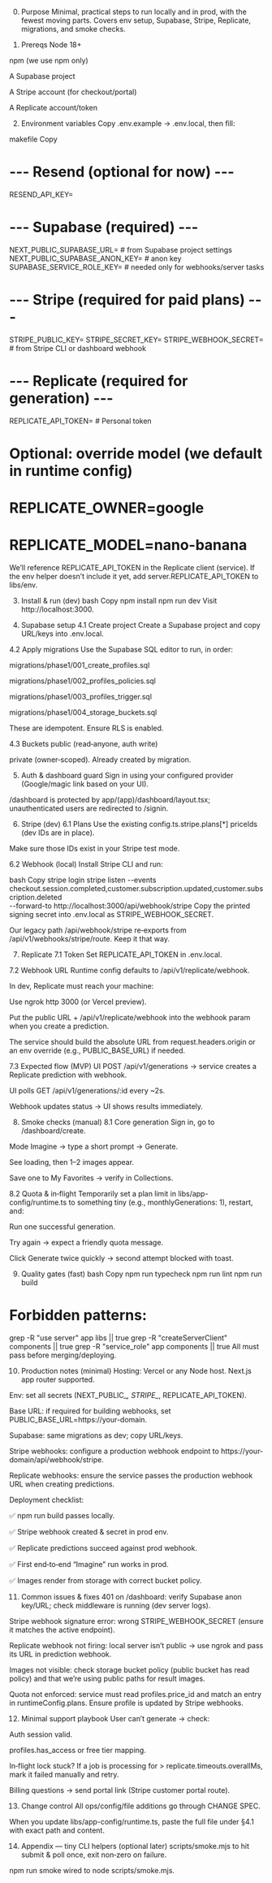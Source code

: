 0) Purpose
Minimal, practical steps to run locally and in prod, with the fewest moving parts. Covers env setup, Supabase, Stripe, Replicate, migrations, and smoke checks.

1) Prereqs
Node 18+

npm (we use npm only)

A Supabase project

A Stripe account (for checkout/portal)

A Replicate account/token

2) Environment variables
Copy .env.example → .env.local, then fill:

makefile
Copy
# --- Resend (optional for now) ---
RESEND_API_KEY=

# --- Supabase (required) ---
NEXT_PUBLIC_SUPABASE_URL=              # from Supabase project settings
NEXT_PUBLIC_SUPABASE_ANON_KEY=         # anon key
SUPABASE_SERVICE_ROLE_KEY=             # needed only for webhooks/server tasks

# --- Stripe (required for paid plans) ---
STRIPE_PUBLIC_KEY=
STRIPE_SECRET_KEY=
STRIPE_WEBHOOK_SECRET=                 # from Stripe CLI or dashboard webhook

# --- Replicate (required for generation) ---
REPLICATE_API_TOKEN=                   # Personal token
# Optional: override model (we default in runtime config)
# REPLICATE_OWNER=google
# REPLICATE_MODEL=nano-banana
We’ll reference REPLICATE_API_TOKEN in the Replicate client (service). If the env helper doesn’t include it yet, add server.REPLICATE_API_TOKEN to libs/env.

3) Install & run (dev)
bash
Copy
npm install
npm run dev
Visit http://localhost:3000.

4) Supabase setup
4.1 Create project
Create a Supabase project and copy URL/keys into .env.local.

4.2 Apply migrations
Use the Supabase SQL editor to run, in order:

migrations/phase1/001_create_profiles.sql

migrations/phase1/002_profiles_policies.sql

migrations/phase1/003_profiles_trigger.sql

migrations/phase1/004_storage_buckets.sql

These are idempotent. Ensure RLS is enabled.

4.3 Buckets
public (read‑anyone, auth write)

private (owner‑scoped). Already created by migration.

5) Auth & dashboard guard
Sign in using your configured provider (Google/magic link based on your UI).

/dashboard is protected by app/(app)/dashboard/layout.tsx; unauthenticated users are redirected to /signin.

6) Stripe (dev)
6.1 Plans
Use the existing config.ts.stripe.plans[*] priceIds (dev IDs are in place).

Make sure those IDs exist in your Stripe test mode.

6.2 Webhook (local)
Install Stripe CLI and run:

bash
Copy
stripe login
stripe listen --events checkout.session.completed,customer.subscription.updated,customer.subscription.deleted \
  --forward-to http://localhost:3000/api/webhook/stripe
Copy the printed signing secret into .env.local as STRIPE_WEBHOOK_SECRET.

Our legacy path /api/webhook/stripe re‑exports from /api/v1/webhooks/stripe/route. Keep it that way.

7) Replicate
7.1 Token
Set REPLICATE_API_TOKEN in .env.local.

7.2 Webhook URL
Runtime config defaults to /api/v1/replicate/webhook.

In dev, Replicate must reach your machine:

Use ngrok http 3000 (or Vercel preview).

Put the public URL + /api/v1/replicate/webhook into the webhook param when you create a prediction.

The service should build the absolute URL from request.headers.origin or an env override (e.g., PUBLIC_BASE_URL) if needed.

7.3 Expected flow (MVP)
UI POST /api/v1/generations → service creates a Replicate prediction with webhook.

UI polls GET /api/v1/generations/:id every ~2s.

Webhook updates status → UI shows results immediately.

8) Smoke checks (manual)
8.1 Core generation
Sign in, go to /dashboard/create.

Mode Imagine → type a short prompt → Generate.

See loading, then 1–2 images appear.

Save one to My Favorites → verify in Collections.

8.2 Quota & in‑flight
Temporarily set a plan limit in libs/app-config/runtime.ts to something tiny (e.g., monthlyGenerations: 1), restart, and:

Run one successful generation.

Try again → expect a friendly quota message.

Click Generate twice quickly → second attempt blocked with toast.

9) Quality gates (fast)
bash
Copy
npm run typecheck
npm run lint
npm run build
# Forbidden patterns:
grep -R "use server" app libs || true
grep -R "createServerClient" components || true
grep -R "service_role" app components || true
All must pass before merging/deploying.

10) Production notes (minimal)
Hosting: Vercel or any Node host. Next.js app router supported.

Env: set all secrets (NEXT_PUBLIC_*, STRIPE_*, REPLICATE_API_TOKEN).

Base URL: if required for building webhooks, set PUBLIC_BASE_URL=https://your-domain.

Supabase: same migrations as dev; copy URL/keys.

Stripe webhooks: configure a production webhook endpoint to https://your-domain/api/webhook/stripe.

Replicate webhooks: ensure the service passes the production webhook URL when creating predictions.

Deployment checklist:

✅ npm run build passes locally.

✅ Stripe webhook created & secret in prod env.

✅ Replicate predictions succeed against prod webhook.

✅ First end‑to‑end “Imagine” run works in prod.

✅ Images render from storage with correct bucket policy.

11) Common issues & fixes
401 on /dashboard: verify Supabase anon key/URL; check middleware is running (dev server logs).

Stripe webhook signature error: wrong STRIPE_WEBHOOK_SECRET (ensure it matches the active endpoint).

Replicate webhook not firing: local server isn’t public → use ngrok and pass its URL in prediction webhook.

Images not visible: check storage bucket policy (public bucket has read policy) and that we’re using public paths for result images.

Quota not enforced: service must read profiles.price_id and match an entry in runtimeConfig.plans. Ensure profile is updated by Stripe webhooks.

12) Minimal support playbook
User can’t generate → check:

Auth session valid.

profiles.has_access or free tier mapping.

In‑flight lock stuck? If a job is processing for > replicate.timeouts.overallMs, mark it failed manually and retry.

Billing questions → send portal link (Stripe customer portal route).

13) Change control
All ops/config/file additions go through CHANGE SPEC.

When you update libs/app-config/runtime.ts, paste the full file under §4.1 with exact path and content.

14) Appendix — tiny CLI helpers (optional later)
scripts/smoke.mjs to hit submit & poll once, exit non‑zero on failure.

npm run smoke wired to node scripts/smoke.mjs.
